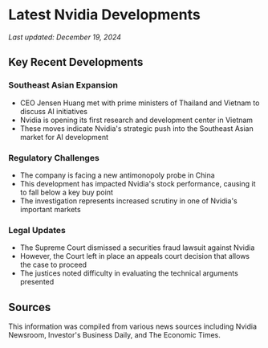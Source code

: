# Latest Nvidia Developments
*Last updated: December 19, 2024*

## Key Recent Developments

### Southeast Asian Expansion
- CEO Jensen Huang met with prime ministers of Thailand and Vietnam to discuss AI initiatives
- Nvidia is opening its first research and development center in Vietnam
- These moves indicate Nvidia's strategic push into the Southeast Asian market for AI development

### Regulatory Challenges
- The company is facing a new antimonopoly probe in China
- This development has impacted Nvidia's stock performance, causing it to fall below a key buy point
- The investigation represents increased scrutiny in one of Nvidia's important markets

### Legal Updates
- The Supreme Court dismissed a securities fraud lawsuit against Nvidia
- However, the Court left in place an appeals court decision that allows the case to proceed
- The justices noted difficulty in evaluating the technical arguments presented

## Sources
This information was compiled from various news sources including Nvidia Newsroom, Investor's Business Daily, and The Economic Times.